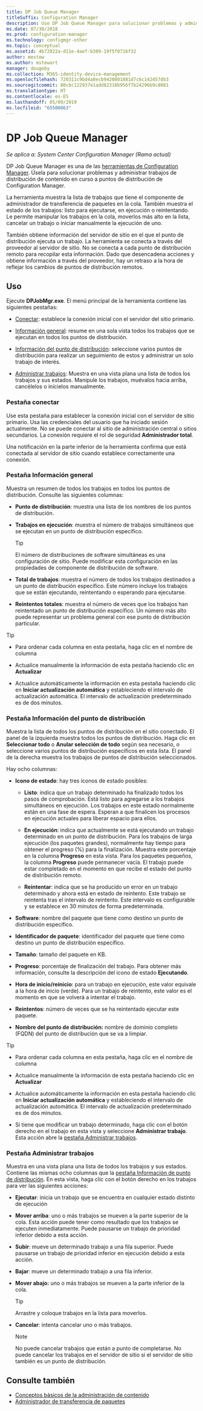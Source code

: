 ```yaml
---
title: DP Job Queue Manager
titleSuffix: Configuration Manager
description: Use DP Job Queue Manager para solucionar problemas y administrar trabajos de distribución de contenido a puntos de distribución de Configuration Manager.
ms.date: 07/30/2018
ms.prod: configuration-manager
ms.technology: configmgr-other
ms.topic: conceptual
ms.assetid: 4b72922a-d11e-4aef-b309-19f5f0716f32
author: mestew
ms.author: mstewart
manager: dougeby
ms.collection: M365-identity-device-management
ms.openlocfilehash: 720311c9bd4a8ecb9420801881d7c6c142457db3
ms.sourcegitcommit: 80cbc122937e1add82310b956f7b24296b9c8081
ms.translationtype: HT
ms.contentlocale: es-ES
ms.lasthandoff: 05/09/2019
ms.locfileid: "65500863"
---
```

# <a name="dp-job-queue-manager"></a>DP Job Queue Manager

*Se aplica a: System Center Configuration Manager (Rama actual)*

DP Job Queue Manager es una de las [herramientas de Configuration Manager](/sccm/core/support/tools). Úsela para solucionar problemas y administrar trabajos de distribución de contenido en curso a puntos de distribución de Configuration Manager. 

La herramienta muestra la lista de trabajos que tiene el componente de administrador de transferencia de paquetes en la cola. También muestra el estado de los trabajos: listo para ejecutarse, en ejecución o reintentando. Le permite manipular los trabajos en la cola, moverlos más alto en la lista, cancelar un trabajo o iniciar manualmente la ejecución de uno.

También obtiene información del servidor de sitio en el que el punto de distribución ejecuta un trabajo. La herramienta se conecta a través del proveedor al servidor de sitio. No se conecta a cada punto de distribución remoto para recopilar esta información. Dado que desencadena acciones y obtiene información a través del proveedor, hay un retraso a la hora de reflejar los cambios de puntos de distribución remotos.



## <a name="usage"></a>Uso

Ejecute **DPJobMgr.exe**. El menú principal de la herramienta contiene las siguientes pestañas: 

- [Conectar](#bkmk_connect): establece la conexión inicial con el servidor del sitio primario.  

- [Información general](#bkmk_overview): resume en una sola vista todos los trabajos que se ejecutan en todos los puntos de distribución.  

- [Información del punto de distribución](#bkmk_dp-info): seleccione varios puntos de distribución para realizar un seguimiento de estos y administrar un solo trabajo de interés.  

- [Administrar trabajos](#bkmk_manage-jobs): Muestra en una vista plana una lista de todos los trabajos y sus estados. Manipule los trabajos, muévalos hacia arriba, cancélelos o inícielos manualmente.  


### <a name="bkmk_connect"></a> Pestaña conectar

Use esta pestaña para establecer la conexión inicial con el servidor de sitio primario. Usa las credenciales del usuario que ha iniciado sesión actualmente. No se puede conectar al sitio de administración central o sitios secundarios. La conexión requiere el rol de seguridad **Administrador total**.

Una notificación en la parte inferior de la herramienta confirma que está conectada al servidor de sitio cuando establece correctamente una conexión. 


### <a name="bkmk_overview"></a> Pestaña Información general

Muestra un resumen de todos los trabajos en todos los puntos de distribución. Consulte las siguientes columnas:  

- **Punto de distribución**: muestra una lista de los nombres de los puntos de distribución.  

- **Trabajos en ejecución**: muestra el número de trabajos simultáneos que se ejecutan en un punto de distribución específico.  

    > [!Tip]  
    > El número de distribuciones de software simultáneas es una configuración de sitio. Puede modificar esta configuración en las propiedades de componente de distribución de software.  

- **Total de trabajos**: muestra el número de todos los trabajos destinados a un punto de distribución específico. Este número incluye los trabajos que se están ejecutando, reintentando o esperando para ejecutarse.  

- **Reintentos totales**: muestra el número de veces que los trabajos han reintentado un punto de distribución específico. Un número más alto puede representar un problema general con ese punto de distribución particular.  


> [!Tip]  
> - Para ordenar cada columna en esta pestaña, haga clic en el nombre de columna  
> 
> - Actualice manualmente la información de esta pestaña haciendo clic en **Actualizar**  
> 
> - Actualice automáticamente la información en esta pestaña haciendo clic en **Iniciar actualización automática** y estableciendo el intervalo de actualización automática. El intervalo de actualización predeterminado es de dos minutos.  


### <a name="bkmk_dp-info"></a> Pestaña Información del punto de distribución

Muestra la lista de todos los puntos de distribución en el sitio conectado. El panel de la izquierda muestra todos los puntos de distribución. Haga clic en **Seleccionar todo** o **Anular selección de todo** según sea necesario, o seleccione varios puntos de distribución específicos en esta lista. El panel de la derecha muestra los trabajos de puntos de distribución seleccionados.

Hay ocho columnas:  

- **Icono de estado**: hay tres iconos de estado posibles:  

    - **Listo**: indica que un trabajo determinado ha finalizado todos los pasos de comprobación. Está listo para agregarse a los trabajos simultáneos en ejecución. Los trabajos en este estado normalmente están en una fase de espera. Esperan a que finalicen los procesos en ejecución actuales para liberar espacio para ellos.  

    - **En ejecución**: indica que actualmente se está ejecutando un trabajo determinado en un punto de distribución. Para los trabajos de larga ejecución (los paquetes grandes), normalmente hay tiempo para obtener el progreso (%) para la finalización. Muestra este porcentaje en la columna **Progreso** en esta vista. Para los paquetes pequeños, la columna **Progreso** puede permanecer vacía. El trabajo puede estar completado en el momento en que recibe el estado del punto de distribución remoto.  

    - **Reintentar**: indica que se ha producido un error en un trabajo determinado y ahora está en estado de reintento. Este trabajo se reintenta tras el intervalo de reintento. Este intervalo es configurable y se establece en 30 minutos de forma predeterminada.  

- **Software**: nombre del paquete que tiene como destino un punto de distribución específico.  

- **Identificador de paquete**: identificador del paquete que tiene como destino un punto de distribución específico.  

- **Tamaño**: tamaño del paquete en KB.  

- **Progreso**: porcentaje de finalización del trabajo. Para obtener más información, consulte la descripción del icono de estado **Ejecutando**.  

- **Hora de inicio/reinicio**: para un trabajo en ejecución, este valor equivale a la hora de inicio (verde). Para un trabajo de reintento, este valor es el momento en que se volverá a intentar el trabajo.  

- **Reintentos**: número de veces que se ha reintentado ejecutar este paquete.  

- **Nombre del punto de distribución:** nombre de dominio completo (FQDN) del punto de distribución que se va a limpiar.  

> [!Tip]  
> - Para ordenar cada columna en esta pestaña, haga clic en el nombre de columna  
> 
> - Actualice manualmente la información de esta pestaña haciendo clic en **Actualizar**  
> 
> - Actualice automáticamente la información en esta pestaña haciendo clic en **Iniciar actualización automática** y estableciendo el intervalo de actualización automática. El intervalo de actualización predeterminado es de dos minutos.  
> 
> - Si tiene que modificar un trabajo determinado, haga clic con el botón derecho en el trabajo en esta vista y seleccione **Administrar trabajo**. Esta acción abre la [pestaña Administrar trabajos](#bkmk_manage-jobs).  


### <a name="bkmk_manage-jobs"></a> Pestaña Administrar trabajos

Muestra en una vista plana una lista de todos los trabajos y sus estados. Contiene las mismas ocho columnas que la [pestaña Información de punto de distribución](#bkmk_dp-info). En esta vista, haga clic con el botón derecho en los trabajos para ver las siguientes acciones:  

- **Ejecutar**: inicia un trabajo que se encuentra en cualquier estado distinto de ejecución  

- **Mover arriba**: uno o más trabajos se mueven a la parte superior de la cola. Esta acción puede tener como resultado que los trabajos se ejecuten inmediatamente. Puede pausarse un trabajo de prioridad inferior debido a esta acción.  

- **Subir**: mueve un determinado trabajo a una fila superior. Puede pausarse un trabajo de prioridad inferior en ejecución debido a esta acción.  

- **Bajar**: mueve un determinado trabajo a una fila inferior.  

- **Mover abajo:** uno o más trabajos se mueven a la parte inferior de la cola.  

    > [!Tip]  
    > Arrastre y coloque trabajos en la lista para moverlos.  

- **Cancelar**: intenta cancelar uno o más trabajos.  

    > [!Note]  
    > No puede cancelar trabajos que están a punto de completarse. No puede cancelar los trabajos en el servidor de sitio si el servidor de sitio también es un punto de distribución.  



## <a name="see-also"></a>Consulte también

- [Conceptos básicos de la administración de contenido](/sccm/core/plan-design/hierarchy/fundamental-concepts-for-content-management)
- [Administrador de transferencia de paquetes](/sccm/core/plan-design/hierarchy/package-transfer-manager)
